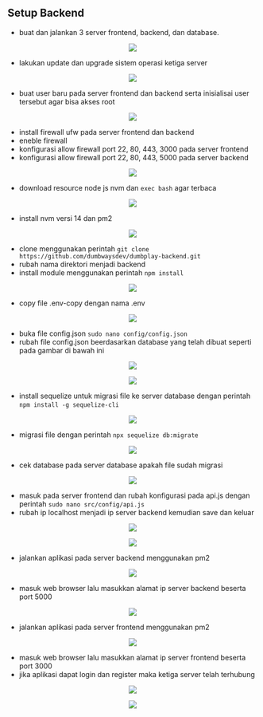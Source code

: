 ## Setup Backend

- buat dan jalankan 3 server frontend, backend, dan database.

<p align="center"><img src="../week-2/assets/Setup-Backend/1.png"></p>

- lakukan update dan upgrade sistem operasi ketiga server

<p align="center"><img src="../week-2/assets/Setup-Backend/2.png"></p>

- buat user baru pada server frontend dan backend  serta inisialisai user tersebut agar bisa akses root

<p align="center"><img src="../week-2/assets/Setup-Backend/3.png"></p>

- install firewall ufw pada server frontend dan backend
- eneble firewall
- konfigurasi allow firewall port 22, 80, 443, 3000 pada server frontend
- konfigurasi allow firewall port 22, 80, 443, 5000 pada server backend

<p align="center"><img src="../week-2/assets/Setup-Backend/4.png"></p>

- download resource node js nvm dan `exec bash` agar terbaca

<p align="center"><img src="../week-2/assets/Setup-Backend/6.png"></p>

- install nvm versi 14 dan pm2

<p align="center"><img src="../week-2/assets/Setup-Backend/7.png"></p>

- clone menggunakan perintah `git clone https://github.com/dumbwaysdev/dumbplay-backend.git`
- rubah nama direktori menjadi backend
- install module menggunakan perintah `npm install`

<p align="center"><img src="../week-2/assets/Setup-Backend/8.png"></p>

- copy file .env-copy dengan nama .env

<p align="center"><img src="../week-2/assets/Setup-Backend/9.png"></p>

- buka file config.json `sudo nano config/config.json`
- rubah file config.json beerdasarkan database yang telah dibuat seperti pada gambar di bawah ini

<p align="center"><img src="../week-2/assets/Setup-Backend/10.png"></p>
<p align="center"><img src="../week-2/assets/Setup-Backend/11.png"></p>

- install sequelize untuk migrasi file ke server database dengan perintah `npm install -g sequelize-cli`

<p align="center"><img src="../week-2/assets/Setup-Backend/12.png"></p>

- migrasi file dengan perintah `npx sequelize db:migrate`

<p align="center"><img src="../week-2/assets/Setup-Backend/13.png"></p>

- cek database pada server database apakah file sudah migrasi

<p align="center"><img src="../week-2/assets/Setup-Backend/14.png"></p>

- masuk pada server frontend dan rubah konfigurasi pada api.js dengan perintah `sudo nano src/config/api.js`
- rubah ip localhost menjadi ip server backend kemudian save dan keluar

<p align="center"><img src="../week-2/assets/Setup-Backend/15.png"></p>
<p align="center"><img src="../week-2/assets/Setup-Backend/16.png"></p>

- jalankan aplikasi pada server backend menggunakan pm2

<p align="center"><img src="../week-2/assets/Setup-Backend/17.png"></p>

- masuk web browser lalu masukkan alamat ip server backend beserta port 5000

<p align="center"><img src="../week-2/assets/Setup-Backend/19.png"></p>

- jalankan aplikasi pada server frontend menggunakan pm2

<p align="center"><img src="../week-2/assets/Setup-Backend/18.png"></p>

- masuk web browser lalu masukkan alamat ip server frontend beserta port 3000
- jika aplikasi dapat login dan register maka ketiga server telah terhubung

<p align="center"><img src="../week-2/assets/Setup-Backend/20.png"></p>
<p align="center"><img src="../week-2/assets/Setup-Backend/21.png"></p>

